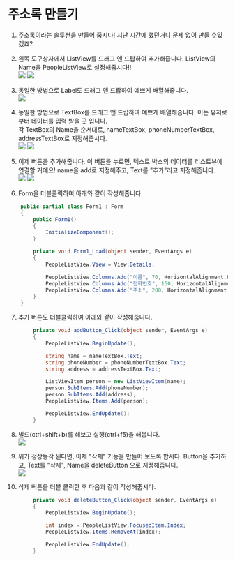 # 주소록 만들기

1. 주소록이라는 솔루션을 만들어 줍시다! 지난 시간에 했던거니 문제 없이 만들 수있겠죠?

2. 왼쪽 도구상자에서 ListView를 드래그 앤 드랍하여 추가해줍니다. ListView의 Name을 PeopleListView로 설정해줍시다!!  
![](./img/1.jpg)
![](./img/2.jpg)

3. 동일한 방법으로 Label도 드래그 앤 드랍하여 예쁘게 배열해줍니다.  
![](./img/3.jpg)

4. 동일한 방법으로 TextBox를 드래그 앤 드랍하여 예쁘게 배열해줍니다. 이는 유저로부터 데이터를 입력 받을 곳 입니다.  
각 TextBox의 Name을 순서대로, nameTextBox, phoneNumberTextBox, addressTextBox로 지정해줍시다.  
![](./img/4.jpg)
![](./img/4-1.jpg)

5. 이제 버튼을 추가해줍니다. 이 버튼을 누르면, 텍스트 박스의 데이터를 리스트뷰에 연결할 거예요! name을 add로 지정해주고, Text를 "추가"라고 지정해줍니다.  
![](./img/6.jpg)
![](./img/7.jpg)


6. Form을 더블클릭하여 아래와 같이 작성해줍니다.
```C#
    public partial class Form1 : Form
    {
        public Form1()
        {
            InitializeComponent();
        }

        private void Form1_Load(object sender, EventArgs e)
        {
            PeopleListView.View = View.Details;

            PeopleListView.Columns.Add("이름", 70, HorizontalAlignment.Left);
            PeopleListView.Columns.Add("전화번호", 150, HorizontalAlignment.Left);
            PeopleListView.Columns.Add("주소", 200, HorizontalAlignment.Left);
        }
    }
```

7. 추가 버튼도 더블클릭하여 아래와 같이 작성해줍니다.
```C#
        private void addButton_Click(object sender, EventArgs e)
        {
            PeopleListView.BeginUpdate();

            string name = nameTextBox.Text;
            string phoneNumber = phoneNumberTextBox.Text;
            string address = addressTextBox.Text;

            ListViewItem person = new ListViewItem(name);
            person.SubItems.Add(phoneNumber);
            person.SubItems.Add(address);
            PeopleListView.Items.Add(person);

            PeopleListView.EndUpdate();
        }
```

8. 빌드(ctrl+shift+b)를 해보고 실행(ctrl+f5)을 해봅니다.  
![](./img/10.jpg)

9. 위가 정상동작 된다면, 이제 "삭제" 기능을 만들어 보도록 합시다. Button을 추가하고, Text를 "삭제", Name을 deleteButton 으로 지정해줍니다.  
![](./img/11.jpg)

10. 삭제 버튼을 더블 클릭한 후 다음과 같이 작성해줍시다.

```C#
        private void deleteButton_Click(object sender, EventArgs e)
        {
            PeopleListView.BeginUpdate();

            int index = PeopleListView.FocusedItem.Index;
            PeopleListView.Items.RemoveAt(index);

            PeopleListView.EndUpdate();
        }
```
